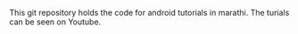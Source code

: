 This git repository holds the code for android tutorials in marathi.
The turials can be seen on Youtube.

